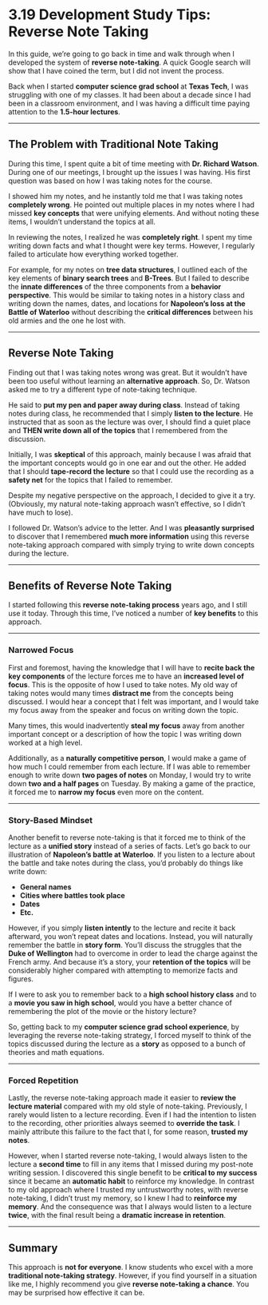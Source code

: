 # 3.19 Development Study Tips: Reverse Note Taking

In this guide, we’re going to go back in time and walk through when I developed the system of **reverse note-taking**. A quick Google search will show that I have coined the term, but I did not invent the process.

Back when I started **computer science grad school** at **Texas Tech**, I was struggling with one of my classes. It had been about a decade since I had been in a classroom environment, and I was having a difficult time paying attention to the **1.5-hour lectures**.

---

## The Problem with Traditional Note Taking

During this time, I spent quite a bit of time meeting with **Dr. Richard Watson**. During one of our meetings, I brought up the issues I was having. His first question was based on how I was taking notes for the course.

I showed him my notes, and he instantly told me that I was taking notes **completely wrong**. He pointed out multiple places in my notes where I had missed **key concepts** that were unifying elements. And without noting these items, I wouldn’t understand the topics at all.

In reviewing the notes, I realized he was **completely right**. I spent my time writing down facts and what I thought were key terms. However, I regularly failed to articulate how everything worked together.

For example, for my notes on **tree data structures**, I outlined each of the key elements of **binary search trees** and **B-Trees**. But I failed to describe the **innate differences** of the three components from a **behavior perspective**. This would be similar to taking notes in a history class and writing down the names, dates, and locations for **Napoleon’s loss at the Battle of Waterloo** without describing the **critical differences** between his old armies and the one he lost with.

---

## Reverse Note Taking

Finding out that I was taking notes wrong was great. But it wouldn’t have been too useful without learning an **alternative approach**. So, Dr. Watson asked me to try a different type of note-taking technique.

He said to **put my pen and paper away during class**. Instead of taking notes during class, he recommended that I simply **listen to the lecture**. He instructed that as soon as the lecture was over, I should find a quiet place and **THEN write down all of the topics** that I remembered from the discussion.

Initially, I was **skeptical** of this approach, mainly because I was afraid that the important concepts would go in one ear and out the other. He added that I should **tape-record the lecture** so that I could use the recording as a **safety net** for the topics that I failed to remember.

Despite my negative perspective on the approach, I decided to give it a try. (Obviously, my natural note-taking approach wasn’t effective, so I didn’t have much to lose).

I followed Dr. Watson’s advice to the letter. And I was **pleasantly surprised** to discover that I remembered **much more information** using this reverse note-taking approach compared with simply trying to write down concepts during the lecture.

---

## Benefits of Reverse Note Taking

I started following this **reverse note-taking process** years ago, and I still use it today. Through this time, I’ve noticed a number of **key benefits** to this approach.

---

### Narrowed Focus

First and foremost, having the knowledge that I will have to **recite back the key components** of the lecture forces me to have an **increased level of focus**. This is the opposite of how I used to take notes. My old way of taking notes would many times **distract me** from the concepts being discussed. I would hear a concept that I felt was important, and I would take my focus away from the speaker and focus on writing down the topic.

Many times, this would inadvertently **steal my focus** away from another important concept or a description of how the topic I was writing down worked at a high level.

Additionally, as a **naturally competitive person**, I would make a game of how much I could remember from each lecture. If I was able to remember enough to write down **two pages of notes** on Monday, I would try to write down **two and a half pages** on Tuesday. By making a game of the practice, it forced me to **narrow my focus** even more on the content.

---

### Story-Based Mindset

Another benefit to reverse note-taking is that it forced me to think of the lecture as a **unified story** instead of a series of facts. Let’s go back to our illustration of **Napoleon’s battle at Waterloo**. If you listen to a lecture about the battle and take notes during the class, you’d probably do things like write down:

- **General names**
- **Cities where battles took place**
- **Dates**
- **Etc.**

However, if you simply **listen intently** to the lecture and recite it back afterward, you won’t repeat dates and locations. Instead, you will naturally remember the battle in **story form**. You’ll discuss the struggles that the **Duke of Wellington** had to overcome in order to lead the charge against the French army. And because it’s a story, your **retention of the topics** will be considerably higher compared with attempting to memorize facts and figures.

If I were to ask you to remember back to a **high school history class** and to a **movie you saw in high school**, would you have a better chance of remembering the plot of the movie or the history lecture?

So, getting back to my **computer science grad school experience**, by leveraging the reverse note-taking strategy, I forced myself to think of the topics discussed during the lecture as a **story** as opposed to a bunch of theories and math equations.

---

### Forced Repetition

Lastly, the reverse note-taking approach made it easier to **review the lecture material** compared with my old style of note-taking. Previously, I rarely would listen to a lecture recording. Even if I had the intention to listen to the recording, other priorities always seemed to **override the task**. I mainly attribute this failure to the fact that I, for some reason, **trusted my notes**.

However, when I started reverse note-taking, I would always listen to the lecture a **second time** to fill in any items that I missed during my post-note writing session. I discovered this single benefit to be **critical to my success** since it became an **automatic habit** to reinforce my knowledge. In contrast to my old approach where I trusted my untrustworthy notes, with reverse note-taking, I didn’t trust my memory, so I knew I had to **reinforce my memory**. And the consequence was that I always would listen to a lecture **twice**, with the final result being a **dramatic increase in retention**.

---

## Summary

This approach is **not for everyone**. I know students who excel with a more **traditional note-taking strategy**. However, if you find yourself in a situation like me, I highly recommend you give **reverse note-taking a chance**. You may be surprised how effective it can be.
